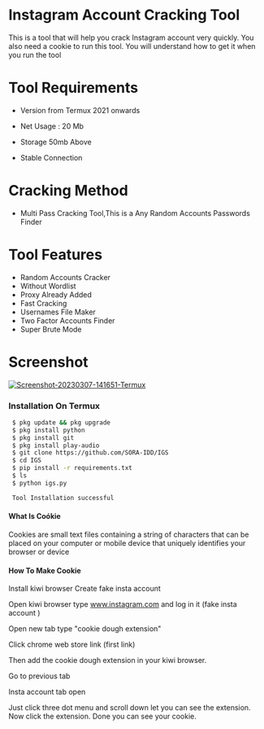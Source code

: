 
# Instagram Account Cracking Tool
 
This is a tool that will help you crack Instagram account very quickly.  You also need a cookie to run this tool.  You will understand how to get it when you run the tool

#

# Tool Requirements 

+ Version from Termux 2021 onwards

 + Net Usage : 20 Mb

+ Storage 50mb Above

+ Stable Connection

#  Cracking Method

+ Multi Pass Cracking Tool,This is a Any Random Accounts Passwords Finder



# Tool Features

+ Random Accounts Cracker
+ Without Wordlist
+ Proxy Already Added
+ Fast Cracking
+ Usernames File Maker
+ Two Factor Accounts Finder
+ Super Brute Mode

#

# Screenshot

<a href="https://ibb.co/D5G6nct"><img src="https://i.ibb.co/gzvXCq3/Screenshot-20230307-141651-Termux.png" alt="Screenshot-20230307-141651-Termux" border="0"></a>
<p align="center">



### Installation On Termux
 
 
```bash
 $ pkg update && pkg upgrade
 $ pkg install python 
 $ pkg install git
 $ pkg install play-audio
 $ git clone https://github.com/SORA-IDD/IGS
 $ cd IGS
 $ pip install -r requirements.txt
 $ ls
 $ python igs.py

 Tool Installation successful

```

#### What Is Coókie

Cookies are small text files containing a string of characters that can be placed on your computer or mobile device that uniquely identifies your browser or device


#### How To Make Cookie

Install kiwi browser
Create fake insta account 

Open kiwi browser type www.instagram.com and log in it (fake insta account )

Open new tab type "cookie dough extension" 

Click chrome web store link (first link)

Then add the cookie dough extension in your kiwi browser. 

Go to previous tab 

Insta account tab open 

Just click three dot menu and scroll down let you can see the extension. Now click the extension. Done you can see your cookie.





